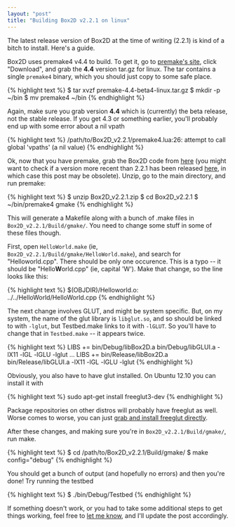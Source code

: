 ```yaml
---
layout: "post"
title: "Building Box2D v2.2.1 on linux"
---
```


The latest release version of Box2D at the time of writing (2.2.1) is kind of a bitch to install. Here's a guide.

Box2D uses premake4 v4.4 to build. To get it, go to [premake's site](http://industriousone.com/premake), click "Download", and grab the **4.4** version tar.gz for linux. The tar contains a single `premake4` binary, which you should just copy to some safe place.

{% highlight text %}
$ tar xvzf premake-4.4-beta4-linux.tar.gz
$ mkdir -p ~/bin
$ mv premake4 ~/bin
{% endhighlight %}

Again, make sure you grab version **4.4** which is (currently) the beta release, not the stable release. If you get 4.3 or something earlier, you'll probably end up with some error about a nil vpath

{% highlight text %}
/path/to/Box2D_v2.2.1/premake4.lua:26: attempt to call global 'vpaths' (a nil value)
{% endhighlight %}

Ok, now that you have premake, grab the Box2D code from [here](http://code.google.com/p/box2d/downloads/detail?name=Box2D_v2.2.1.zip&can=2&q=) (you might want to check if a version more recent than 2.2.1 has been released [here](http://code.google.com/p/box2d/downloads/list), in which case this post may be obsolete). Unzip, go to the main directory, and run premake:

{% highlight text %}
$ unzip Box2D_v2.2.1.zip
$ cd Box2D_v2.2.1
$ ~/bin/premake4 gmake
{% endhighlight %}

This will generate a Makefile along with a bunch of .make files in `Box2D_v2.2.1/Build/gmake/`. You need to change some stuff in some of these files though.

First, open `HelloWorld.make` (ie, `Box2D_v2.2.1/Build/gmake/HelloWorld.make`), and search for "Helloworld.cpp". There should be only one occurence. This is a typo -- it should be "Hello**W**orld.cpp" (ie, capital 'W'). Make that change, so the line looks like this:

{% highlight text %}
$(OBJDIR)/Helloworld.o: ../../HelloWorld/HelloWorld.cpp
{% endhighlight %}

The next change involves GLUT, and might be system specific. But, on my system, the name of the glut library is `libglut.so`, and so should be linked to with `-lglut`, but Testbed.make links to it with `-lGLUT`. So you'll have to change that in `Testbed.make` -- it appears twice.

{% highlight text %}
LIBS      += bin/Debug/libBox2D.a bin/Debug/libGLUI.a -lX11 -lGL -lGLU -lglut
...
LIBS      += bin/Release/libBox2D.a bin/Release/libGLUI.a -lX11 -lGL -lGLU -lglut
{% endhighlight %}

Obviously, you also have to have glut installed. On Ubuntu 12.10 you can install it with

{% highlight text %}
sudo apt-get install freeglut3-dev
{% endhighlight %}

Package repositories on other distros will probably have freeglut as well. Worse comes to worse, you can just [grab and install freeglut directly](http://freeglut.sourceforge.net/).

After these changes, and making sure you're in `Box2D_v2.2.1/Build/gmake/`, run make.

{% highlight text %}
$ cd /path/to/Box2D_v2.2.1/Build/gmake/
$ make config="debug"
{% endhighlight %}

You should get a bunch of output (and hopefully no errors) and then you're done! Try running the testbed

{% highlight text %}
$ ./bin/Debug/Testbed
{% endhighlight %}

If something doesn't work, or you had to take some additional steps to get things working, feel free to [let me know](mailto:alecbenzer@gmail.com), and I'll update the post accordingly.
